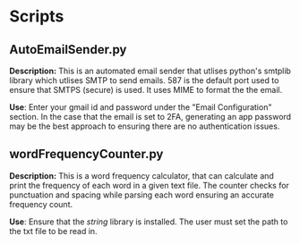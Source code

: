 # Scripts

## AutoEmailSender.py
**Description:** This is an automated email sender that utlises python's smtplib library which utlises SMTP to send emails. 587 is the default port used to ensure that SMTPS (secure) is used. It uses MIME to format the the email.

**Use**: Enter your gmail id and password under the "Email Configuration" section. In the case that the email is set to 2FA, generating an app password may be the best approach to ensuring there are no authentication issues.

## wordFrequencyCounter.py
**Description:** This is a word frequency calculator, that can calculate and print the frequency of each word in a given text file. The counter checks for punctuation and spacing while parsing each word ensuring an accurate frequency count. 

**Use**: Ensure that the *string* library is installed. The user must set the path to the txt file to be read in. 
